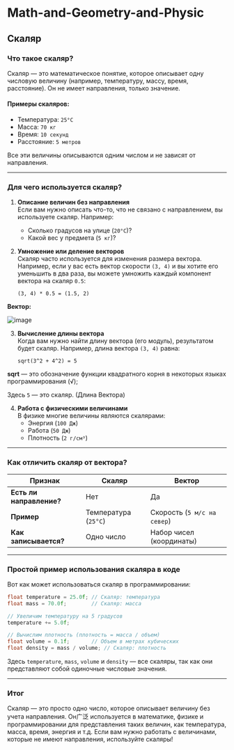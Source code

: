 # Math-and-Geometry-and-Physic


## Скаляр
### **Что такое скаляр?**
Скаляр — это математическое понятие, которое описывает одну числовую величину (например, температуру, массу, время, расстояние). Он не имеет направления, только значение.

#### Примеры скаляров:
- Температура: `25°C`
- Масса: `70 кг`
- Время: `10 секунд`
- Расстояние: `5 метров`

Все эти величины описываются одним числом и не зависят от направления.

---

### **Для чего используется скаляр?**

1. **Описание величин без направления**  
   Если вам нужно описать что-то, что не связано с направлением, вы используете скаляр. Например:
   - Сколько градусов на улице (`20°C`)?
   - Какой вес у предмета (`5 кг`)?

2. **Умножение или деление векторов**  
   Скаляр часто используется для изменения размера вектора. Например, если у вас есть вектор скорости `(3, 4)` и вы хотите его уменьшить в два раза, вы можете умножить каждый компонент вектора на скаляр `0.5`:
   ```
   (3, 4) * 0.5 = (1.5, 2)
   ```

**Вектор:**

![image](https://github.com/user-attachments/assets/eabaf6cd-b398-4588-bac0-8c6c48c6a623)


3. **Вычисление длины вектора**  
   Когда вам нужно найти длину вектора (его модуль), результатом будет скаляр. Например, длина вектора `(3, 4)` равна:
   ```
   sqrt(3^2 + 4^2) = 5
   ```
   
  **sqrt** — это обозначение функции квадратного корня в некоторых языках программирования (√);
  
   Здесь `5` — это скаляр. (Длина Вектора)

4. **Работа с физическими величинами**  
   В физике многие величины являются скалярами:
   - Энергия (`100 Дж`)
   - Работа (`50 Дж`)
   - Плотность (`2 г/см³`)

---

### **Как отличить скаляр от вектора?**

| **Признак**         | **Скаляр**                  | **Вектор**                     |
|---------------------|-----------------------------|--------------------------------|
| **Есть ли направление?** | Нет                        | Да                             |
| **Пример**          | Температура (`25°C`)       | Скорость (`5 м/с на север`)   |
| **Как записывается?**| Одно число                 | Набор чисел (координаты)       |

---

### **Простой пример использования скаляра в коде**

Вот как может использоваться скаляр в программировании:

```cpp
float temperature = 25.0f; // Скаляр: температура
float mass = 70.0f;        // Скаляр: масса

// Увеличим температуру на 5 градусов
temperature += 5.0f;

// Вычислим плотность (плотность = масса / объем)
float volume = 0.1f;       // Объем в метрах кубических
float density = mass / volume; // Скаляр: плотность
```

Здесь `temperature`, `mass`, `volume` и `density` — все скаляры, так как они представляют собой одиночные числовые значения.

---

### **Итог**

Скаляр — это просто одно число, которое описывает величину без учета направления. Он广泛 используется в математике, физике и программировании для представления таких величин, как температура, масса, время, энергия и т.д. Если вам нужно работать с величинами, которые не имеют направления, используйте скаляры!
